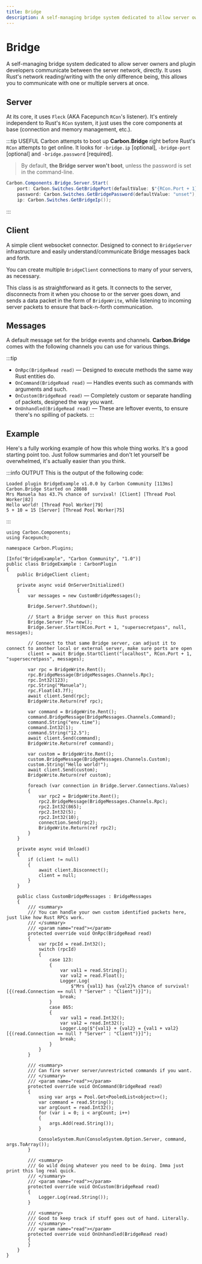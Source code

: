 ```yaml
---
title: Bridge
description: A self-managing bridge system dedicated to allow server owners and plugin developers communicate between the server network, directly.
---
```


<script setup lang="ts">
import CarbonButton from '@/components/CarbonButton.vue'
import { CodeIcon } from 'lucide-vue-next'
</script>

# Bridge
A self-managing bridge system dedicated to allow server owners and plugin developers communicate between the server network, directly. It uses Rust's network reading/writing with the only difference being, this allows you to communicate with one or multiple servers at once.

<CarbonButton href="https://github.com/CarbonCommunity/Carbon.Common/blob/develop/src/Carbon/Components/Bridge.cs" :icon="CodeIcon" text="Source Code" external/>

## Server
At its core, it uses `Fleck` (AKA Facepunch `RCon`'s listener). It's entirely independent to Rust's `RCon` system, it just uses the core components at base (connection and memory management, etc.).

:::tip USEFUL
Carbon attempts to boot up **Carbon.Bridge** right before Rust's `RCon` attempts to get online. It looks for `-bridge.ip` [optional], `-bridge-port` [optional] and `-bridge.password` [required]. 

> By default, **the Bridge server won't boot**, unless the password is set in the command-line.

```csharp
Carbon.Components.Bridge.Server.Start(
    port: Carbon.Switches.GetBridgePort(defaultValue: $"{RCon.Port + 1}").ToInt(),
    password: Carbon.Switches.GetBridgePassword(defaultValue: "unset"),
    ip: Carbon.Switches.GetBridgeIp());
```
:::

## Client
A simple client websocket connector. Designed to connect to `BridgeServer` infrastructure and easily understand/communicate Bridge messages back and forth.

You can create multiple `BridgeClient` connections to many of your servers, as necessary.

This class is as straightforward as it gets. It connects to the server, disconnects from it when you choose to or the server goes down, and sends a data packet in the form of `BridgeWrite`, while listening to incoming server packets to ensure that back-n-forth communication. 

## Messages
A default message set for the bridge events and channels. **Carbon.Bridge** comes with the following channels you can use for various things.

:::tip
- `OnRpc(BridgeRead read)` — Designed to execute methods the same way Rust entities do.
- `OnCommand(BridgeRead read)` — Handles events such as commands with arguments and such.
- `OnCustom(BridgeRead read)` — Completely custom or separate handling of packets, designed the way you want.
- `OnUnhandled(BridgeRead read)` — These are leftover events, to ensure there's no spilling of packets. 
:::

## Example
Here's a fully working example of how this whole thing works. It's a good starting point too. Just follow summaries and don't let yourself be overwhelmed, it's actually easier than you think.

:::info OUTPUT
This is the output of the following code:

```
Loaded plugin BridgeExample v1.0.0 by Carbon Community [113ms]
Carbon.Bridge Started on 28608
Mrs Manuela has 43.7% chance of survival! [Client] [Thread Pool Worker|82]
Hello world! [Thread Pool Worker|79]
5 + 10 = 15 [Server] [Thread Pool Worker|75]
```
:::

```cs:line-numbers
using Carbon.Components;
using Facepunch;

namespace Carbon.Plugins;

[Info("BridgeExample", "Carbon Community", "1.0")]
public class BridgeExample : CarbonPlugin
{
	public BridgeClient client;

	private async void OnServerInitialized()
	{
		var messages = new CustomBridgeMessages();

		Bridge.Server?.Shutdown();

		// Start a Bridge server on this Rust process
		Bridge.Server ??= new();
		Bridge.Server.Start(RCon.Port + 1, "supersecretpass", null, messages);

		// Connect to that same Bridge server, can adjust it to connect to another local or external server, make sure ports are open
		client = await Bridge.StartClient("localhost", RCon.Port + 1, "supersecretpass", messages);

		var rpc = BridgeWrite.Rent();
		rpc.BridgeMessage(BridgeMessages.Channels.Rpc);
		rpc.Int32(123);
		rpc.String("Manuela");
		rpc.Float(43.7f);
		await client.Send(rpc);
		BridgeWrite.Return(ref rpc);

		var command = BridgeWrite.Rent();
		command.BridgeMessage(BridgeMessages.Channels.Command);
		command.String("env.time");
		command.Int32(1);
		command.String("12.5");
		await client.Send(command);
		BridgeWrite.Return(ref command);

		var custom = BridgeWrite.Rent();
		custom.BridgeMessage(BridgeMessages.Channels.Custom);
		custom.String("Hello world!");
		await client.Send(custom);
		BridgeWrite.Return(ref custom);

		foreach (var connection in Bridge.Server.Connections.Values)
		{
			var rpc2 = BridgeWrite.Rent();
			rpc2.BridgeMessage(BridgeMessages.Channels.Rpc);
			rpc2.Int32(865);
			rpc2.Int32(5);
			rpc2.Int32(10);
			connection.Send(rpc2);
			BridgeWrite.Return(ref rpc2);
		}
	}

	private async void Unload()
	{
		if (client != null)
		{
			await client.Disconnect();
			client = null;
		}
	}

	public class CustomBridgeMessages : BridgeMessages
	{
		/// <summary>
		/// You can handle your own custom identified packets here, just like how Rust RPCs work.
		/// </summary>
		/// <param name="read"></param>
		protected override void OnRpc(BridgeRead read)
		{
			var rpcId = read.Int32();
			switch (rpcId)
			{
				case 123:
				{
					var val1 = read.String();
					var val2 = read.Float();
					Logger.Log(
						$"Mrs {val1} has {val2}% chance of survival! [{(read.Connection == null ? "Server" : "Client")}]");
					break;
				}
				case 865:
				{
					var val1 = read.Int32();
					var val2 = read.Int32();
					Logger.Log($"{val1} + {val2} = {val1 + val2} [{(read.Connection == null ? "Server" : "Client")}]");
					break;
				}
			}
		}

		/// <summary>
		/// Can fire server server/unrestricted commands if you want.
		/// </summary>
		/// <param name="read"></param>
		protected override void OnCommand(BridgeRead read)
		{
			using var args = Pool.Get<PooledList<object>>();
			var command = read.String();
			var argCount = read.Int32();
			for (var i = 0; i < argCount; i++)
			{
				args.Add(read.String());
			}

			ConsoleSystem.Run(ConsoleSystem.Option.Server, command, args.ToArray());
		}
		
		/// <summary>
		/// Go wild doing whatever you need to be doing. Imma just print this log real quick.
		/// </summary>
		/// <param name="read"></param>
		protected override void OnCustom(BridgeRead read)
		{
			Logger.Log(read.String());
		}

		/// <summary>
		/// Good to keep track if stuff goes out of hand. Literally.
		/// </summary>
		/// <param name="read"></param>
		protected override void OnUnhandled(BridgeRead read)
		{
		}
	}
}
```
